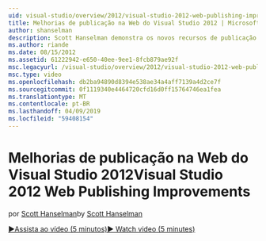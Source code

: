 ```yaml
---
uid: visual-studio/overview/2012/visual-studio-2012-web-publishing-improvements
title: Melhorias de publicação na Web do Visual Studio 2012 | Microsoft Docs
author: shanselman
description: Scott Hanselman demonstra os novos recursos de publicação na web no Visual Studio 2012.
ms.author: riande
ms.date: 08/15/2012
ms.assetid: 61222942-e650-40ee-9ee1-8fcb879ae92f
msc.legacyurl: /visual-studio/overview/2012/visual-studio-2012-web-publishing-improvements
msc.type: video
ms.openlocfilehash: db2ba94890d8394e538ae34a4aff7139a4d2ce7f
ms.sourcegitcommit: 0f1119340e4464720cfd16d0ff15764746ea1fea
ms.translationtype: MT
ms.contentlocale: pt-BR
ms.lasthandoff: 04/09/2019
ms.locfileid: "59408154"
---
```

# <a name="visual-studio-2012-web-publishing-improvements"></a><span data-ttu-id="bc28e-103">Melhorias de publicação na Web do Visual Studio 2012</span><span class="sxs-lookup"><span data-stu-id="bc28e-103">Visual Studio 2012 Web Publishing Improvements</span></span>

<span data-ttu-id="bc28e-104">por [Scott Hanselman](https://github.com/shanselman)</span><span class="sxs-lookup"><span data-stu-id="bc28e-104">by [Scott Hanselman](https://github.com/shanselman)</span></span>

[<span data-ttu-id="bc28e-105">&#9654;Assista ao vídeo (5 minutos)</span><span class="sxs-lookup"><span data-stu-id="bc28e-105">&#9654; Watch video (5 minutes)</span></span>](https://channel9.msdn.com/Blogs/ASP-NET-Site-Videos/visual-studio-2012-web-publishing-improvements)
